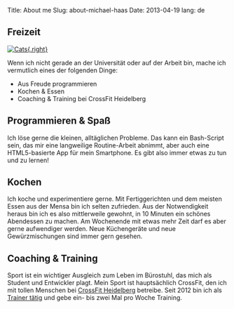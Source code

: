 Title: About me
Slug: about-michael-haas
Date: 2013-04-19
lang: de


Freizeit
----------

[![Cats](|filename|/images/mh-cats-200.jpg){.right}](|filename|/images/mh-cats.jpg)

Wenn ich nicht gerade an der Universität oder auf der Arbeit bin, mache ich vermutlich
eines der folgenden Dinge:

* Aus Freude programmieren
* Kochen & Essen
* Coaching & Training bei CrossFit Heidelberg


Programmieren & Spaß
-------------------
Ich löse gerne die kleinen, alltäglichen Probleme.
Das kann ein Bash-Script sein, das mir eine langweilige Routine-Arbeit abnimmt,
aber auch eine HTML5-basierte App für mein Smartphone.
Es gibt also immer etwas zu tun und zu lernen!

Kochen
-------
Ich koche und experimentiere gerne. Mit Fertiggerichten und dem meisten
Essen aus der Mensa bin ich selten zufrieden. Aus der Notwendigkeit heraus 
bin ich es also mittlerweile gewohnt, in 10 Minuten ein schönes
Abendessen zu machen. Am Wochenende mit etwas mehr Zeit darf es aber gerne
aufwendiger werden.
Neue Küchengeräte und neue Gewürzmischungen sind immer gern gesehen.

Coaching & Training
----------------------
Sport ist ein wichtiger Ausgleich zum Leben im Bürostuhl, das mich als
Student und Entwickler plagt. Mein Sport ist hauptsächlich CrossFit,
den ich mit tollen Menschen bei
[CrossFit Heidelberg](http://www.crossfit-heidelberg.de/) betreibe.
Seit 2012 bin ich als
[Trainer tätig](http://www.crossfit-heidelberg.de/uber-uns/)
und gebe ein- bis zwei Mal pro Woche Training.




